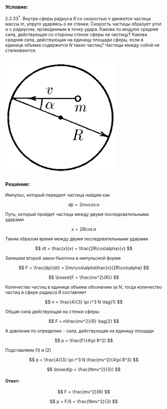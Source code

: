 ###  Условие:

$2.2.33^*.$ Внутри сферы радиуса $R$ со скоростью $v$ движется частица массы $m$, упруго ударяясь о ее стенки. Скорость частицы образует угол $\alpha$ с радиусом, проведенным в точку удара. Какова по модулю средняя сила, действующая со стороны стенок сферы на частицу? Какова средняя сила, действующая на единицу площади сферы, если в единице объема содержится $N$ таких частиц? Частицы между собой не сталкиваются.

![ К задаче 2.2.33 |359x372, 22%](../../img/2.2.33/statement.png)

###  Решение:

Импульс, который передает частица найдем как

$$
dp = 2mv\cos\alpha
$$

Путь, который пройдет частица между двумя последовательными ударами

$$
x = 2R\cos\alpha
$$

Таким образом время между двумя последовательными ударами

$$
dt = \frac{x}{v} = \frac{2R\cos\alpha}{v}
$$

Запишем второй закон Ньютона в импульсной форме

$$
F = \frac{dp}{dt} = 2mv\cos\alpha\frac{v}{2R\cos\alpha}
$$

$$
\boxed{F = \frac{mv^2}{R}}
$$

Количество частиц в единице объема обозначим за $N$, тогда количество частиц в сфере радиуса $R$ составляет

$$
n = \frac{4}{3} \pi r^3 N \tag{1}
$$

Общая сила действующая на стенки сферы:

$$
F = n\frac{mv^2}{R} \tag{2}
$$

А давление по определию - сила, действующая на единицу площади

$$
p = \frac{F}{4\pi R^2}
$$

Подставляем $\text{(1)}$ и $\text{(2)}$

$$
p = \frac{4}{3} \pi r^3 N \frac{mv^2}{4\pi R^3}
$$

$$
\boxed{p = \frac{Nmv^2}{3}}
$$

#### Ответ:

$$
F = \frac{mv^2}{R}
$$

$$
p = F/S = \frac{Nmv^2}{3}
$$